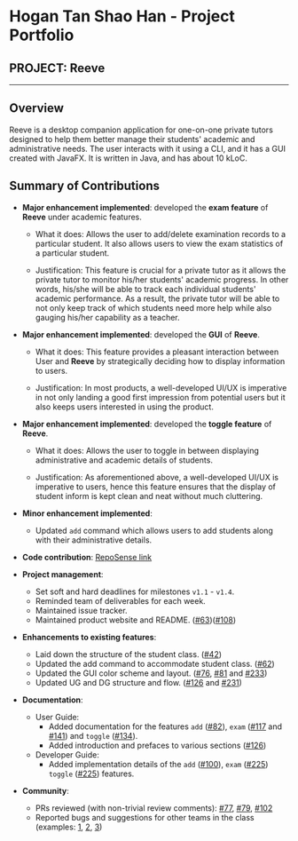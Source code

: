 # Hogan Tan Shao Han - Project Portfolio

## PROJECT: Reeve

---

## Overview

Reeve is a desktop companion application for one-on-one private tutors designed to help them better manage their students' academic and administrative needs.
The user interacts with it using a CLI, and it has a GUI created with JavaFX. It is written in Java, and has about 10 kLoC.

## Summary of Contributions

* **Major enhancement implemented**: developed the **exam feature** of **Reeve** under academic features.
    * What it does: Allows the user to add/delete examination records to a particular student. It also allows users to view the exam statistics of a particular student.

    * Justification: This feature is crucial for a private tutor as it allows the private tutor to monitor his/her students' academic progress.
In other words, his/she will be able to track each individual students' academic performance.
As a result, the private tutor will be able to not only keep track of which students need more help while also gauging his/her capability as a teacher.

* **Major enhancement implemented**: developed the **GUI** of **Reeve**.
    * What it does: This feature provides a pleasant interaction between User and **Reeve** by strategically deciding how to display information to users.

    * Justification: In most products, a well-developed UI/UX is imperative in not only landing a good first impression from potential users but it also keeps users
interested in using the product.

* **Major enhancement implemented**: developed the **toggle feature** of **Reeve**.
    * What it does: Allows the user to toggle in between displaying administrative and academic details of students.

    * Justification: As aforementioned above, a well-developed UI/UX is imperative to users, hence this feature ensures that the
    display of student inform is kept clean and neat without much cluttering.

* **Minor enhancement implemented**:
    * Updated `add` command which allows users to add students along with their administrative details.

* **Code contribution**: [RepoSense link](https://nus-cs2103-ay2021s1.github.io/tp-dashboard/#breakdown=true&search=W15-2&sort=groupTitle&sortWithin=title&since=2020-08-14&timeframe=commit&mergegroup=&groupSelect=groupByRepos&checkedFileTypes=docs~functional-code~test-code~other&tabOpen=true&tabType=authorship&tabAuthor=StopTakingAllTheNames&tabRepo=AY2021S1-CS2103T-W15-2%2Ftp%5Bmaster%5D&authorshipIsMergeGroup=false&authorshipFileTypes=docs~functional-code~test-code~other)

* **Project management**:
    * Set soft and hard deadlines for milestones `v1.1` - `v1.4`.
    * Reminded team of deliverables for each week.
    * Maintained issue tracker.
    * Maintained product website and README. ([\#63](https://github.com/AY2021S1-CS2103T-W15-2/tp/pull/63))([\#108](https://github.com/AY2021S1-CS2103T-W15-2/tp/pull/108))

* **Enhancements to existing features**:
    * Laid down the structure of the student class. ([\#42](https://github.com/AY2021S1-CS2103T-W15-2/tp/pull/42))
    * Updated the add command to accommodate student class. ([\#62](https://github.com/AY2021S1-CS2103T-W15-2/tp/pull/62))
    * Updated the GUI color scheme and layout. ([\#76](https://github.com/AY2021S1-CS2103T-W15-2/tp/pull/76), [\#81](https://github.com/AY2021S1-CS2103T-W15-2/tp/pull/81) and [\#233](https://github.com/AY2021S1-CS2103T-W15-2/tp/pull/233))
    * Updated UG and DG structure and flow. ([\#126](https://github.com/AY2021S1-CS2103T-W15-2/tp/pull/126) and [\#231](https://github.com/AY2021S1-CS2103T-W15-2/tp/pull/231))

* **Documentation**:
    * User Guide:
        * Added documentation for the features `add` ([\#82](https://github.com/AY2021S1-CS2103T-W15-2/tp/pull/82)), `exam` ([\#117](https://github.com/AY2021S1-CS2103T-W15-2/tp/pull/117) and [\#141](https://github.com/AY2021S1-CS2103T-W15-2/tp/pull/141)) and `toggle` ([\#134](https://github.com/AY2021S1-CS2103T-W15-2/tp/pull/134)).
        * Added introduction and prefaces to various sections ([\#126](https://github.com/AY2021S1-CS2103T-W15-2/tp/pull/126))
    * Developer Guide:
        * Added implementation details of the `add` ([\#100](https://github.com/AY2021S1-CS2103T-W15-2/tp/pull/100)), `exam` ([\#225](https://github.com/AY2021S1-CS2103T-W15-2/tp/pull/225)) `toggle` ([\#225](https://github.com/AY2021S1-CS2103T-W15-2/tp/pull/225)) features.

* **Community**:
    * PRs reviewed (with non-trivial review comments): [\#77](https://github.com/AY2021S1-CS2103T-W15-2/tp/pull/77), [\#79](https://github.com/AY2021S1-CS2103T-W15-2/tp/pull/79), [\#102](https://github.com/AY2021S1-CS2103T-W15-2/tp/pull/102)
    * Reported bugs and suggestions for other teams in the class (examples: [1](https://github.com/hogantan/ped/issues/3), [2](https://github.com/hogantan/ped/issues/4), [3](https://github.com/hogantan/ped/issues/10))
